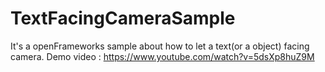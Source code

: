TextFacingCameraSample
======================

It's a openFrameworks sample about how to let a text(or a object) facing camera.
Demo video : https://www.youtube.com/watch?v=5dsXp8huZ9M
